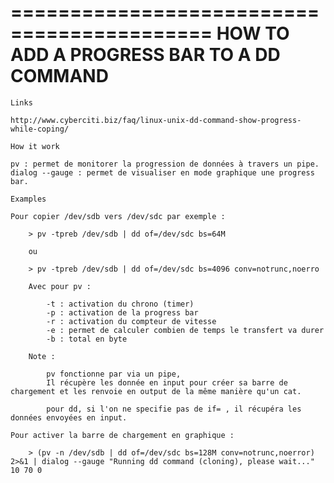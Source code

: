 ===========================================
HOW TO ADD A PROGRESS BAR TO A DD COMMAND
===========================================

~~~~~~~~~~~~~~~~~~
Links
~~~~~~~~~~~~~~~~~~

    http://www.cyberciti.biz/faq/linux-unix-dd-command-show-progress-while-coping/

~~~~~~~~~~~~~~~~~~
How it work
~~~~~~~~~~~~~~~~~~

    pv : permet de monitorer la progression de données à travers un pipe.
    dialog --gauge : permet de visualiser en mode graphique une progress bar.

~~~~~~~~~~~~~~~~~~
Examples
~~~~~~~~~~~~~~~~~~

    Pour copier /dev/sdb vers /dev/sdc par exemple :

        > pv -tpreb /dev/sdb | dd of=/dev/sdc bs=64M

        ou 

        > pv -tpreb /dev/sdb | dd of=/dev/sdc bs=4096 conv=notrunc,noerro

        Avec pour pv :
            
            -t : activation du chrono (timer)
            -p : activation de la progress bar
            -r : activation du compteur de vitesse
            -e : permet de calculer combien de temps le transfert va durer
            -b : total en byte

        Note :

            pv fonctionne par via un pipe, 
            Il récupère les donnée en input pour créer sa barre de chargement et les renvoie en output de la même manière qu'un cat.

            pour dd, si l'on ne specifie pas de if= , il récupéra les données envoyées en input.

    Pour activer la barre de chargement en graphique :

        > (pv -n /dev/sdb | dd of=/dev/sdc bs=128M conv=notrunc,noerror) 2>&1 | dialog --gauge "Running dd command (cloning), please wait..." 10 70 0

